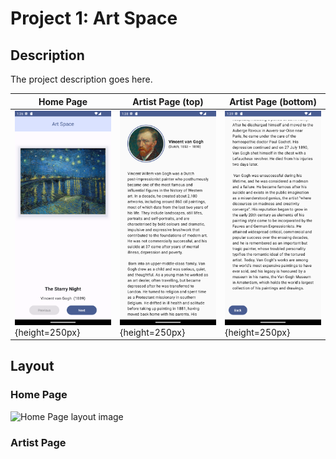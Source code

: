 # Project 1: Art Space

## Description
The project description goes here.

| Home Page       |       Artist Page  (top)      |      Artist Page (bottom) |
|-----------------|-------------------------------|------------------------|
| ![Home Page image](./assets/homepage.png){height=250px} | ![Artist Page top](./assets/artistpage-1.png){height=250px} | ![Artist Page top](./assets/artistpage-2.png){height=250px} |

## Layout

### Home Page

![Home Page layout image](https://developer.android.com/static/codelabs/basic-android-kotlin-compose-art-space/img/ab430785fcded354_960.png)


### Artist Page



